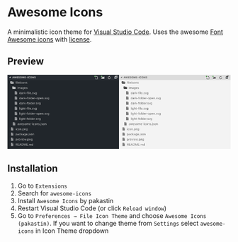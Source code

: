 # Awesome Icons

A minimalistic icon theme for [Visual Studio Code](http://code.visualstudio.com). Uses the awesome [Font Awesome icons](https://fontawesome.com/) with [license](https://fontawesome.com/license/free).

## Preview

<img src="https://github.com/pakastin/awesome-icons/raw/master/preview.png" title="Awesome icons preview" />

## Installation

1. Go to `Extensions`
2. Search for `awesome-icons`
3. Install `Awesome Icons` by pakastin
4. Restart Visual Studio Code (or click `Reload window`)
5. Go to `Preferences → File Icon Theme` and choose `Awesome Icons (pakastin)`. If you want to change theme from `Settings` select `awesome-icons` in Icon Theme dropdown
